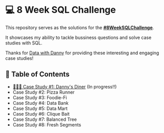 # 💻 8 Week SQL Challenge

This repository serves as the solutions for the **[#8WeekSQLChallenge](https://8weeksqlchallenge.com)**.

It showcases my ability to tackle bussiness questions and solve case studies with SQL.

Thanks for [Data with Danny](https://www.linkedin.com/company/datawithdanny/) for providing these interesting and engaging case studies!

## 📖 Table of Contents
- [👨🏻‍🍳 Case Study #1: Danny's Diner](https://github.com/KarenSaraiMoralesMontiel/8-Week-SQL-Challenge/tree/main/Case%20Study%20%231%20-%20Danny's%20Diner) (In progress!!)
-  Case Study #2: Pizza Runner
-  Case Study #3: Foodie-Fi
-  Case Study #4: Data Bank
-  Case Study #5: Data Mart
-  Case Study #6: Clique Bait
-  Case Study #7: Balanced Tree
-  Case Study #8: Fresh Segments
